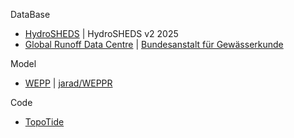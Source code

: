 
DataBase
- [HydroSHEDS](https://www.hydrosheds.org/) | HydroSHEDS v2 2025
- [Global Runoff Data Centre](https://grdc.bafg.de/) | [Bundesanstalt für Gewässerkunde](https://www.bafg.de/DE/0_Home/home_node.html)

Model
- [WEPP](https://www.ars.usda.gov/midwest-area/west-lafayette-in/national-soil-erosion-research/docs/wepp/research/) | [jarad/WEPPR](https://github.com/jarad/WEPPR)

Code
- [TopoTide](https://github.com/tue-alga/topotide)
